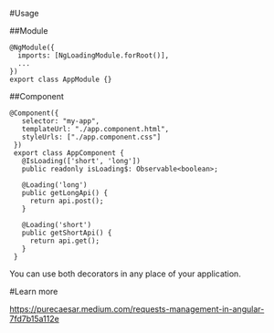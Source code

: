 #Usage

##Module
```
@NgModule({
  imports: [NgLoadingModule.forRoot()],
  ...
})
export class AppModule {}
```
##Component
```
@Component({
   selector: "my-app",
   templateUrl: "./app.component.html",
   styleUrls: ["./app.component.css"]
 })
 export class AppComponent {
   @IsLoading(['short', 'long'])
   public readonly isLoading$: Observable<boolean>;
  
   @Loading('long')
   public getLongApi() {
     return api.post();
   }
 
   @Loading('short')
   public getShortApi() {
     return api.get();
   }
 }
```
You can use both decorators in any place of your application.

#Learn more

https://purecaesar.medium.com/requests-management-in-angular-7fd7b15a112e
